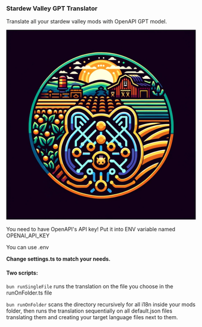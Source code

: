 ### Stardew Valley GPT Translator

Translate all your stardew valley mods with OpenAPI GPT model.

![Stardew Valley GPT Translator](logo.png)

You need to have OpenAPI's API key! Put it into ENV variable named OPENAI_API_KEY 

You can use .env

**Change settings.ts to match your needs.**

#### Two scripts:
```bun runSingleFile``` runs the translation on the file you choose in the runOnFolder.ts file

```bun runOnFolder``` scans the directory recursively for all i18n inside your mods folder, then runs the translation sequentially on all default.json files translating them and creating your target language files next to them.

